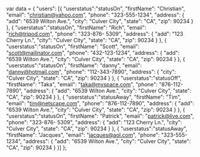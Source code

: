 var data = {
    "users": [{
            "userstatus":"statusOn",
            "firstName": "Christian",
            "email": "christian@yahoo.com",
            "phone": "323-555-1234",
            "address": {
                "add": "6539 Wilton Ave.",
                "city": "Culver City",
                "state": "CA",
                "zip": 90234
            }
        }, {
            "userstatus":"statusOn",
            "firstName": "Rich",
            "email": "rich@tripod.com",
            "phone": "323-876- 5309",
            "address": {
                "add": "123 Cherry Ln.",
                "city": "Culver City",
                "state": "CA",
                "zip": 90234
            }
        }, {
            "userstatus":"statusOn",
            "firstName": "Scott",
            "email": "scott@mailinator.com",
            "phone": "432-123-1234",
            "address": {
                "add": "6539 Wilton Ave.",
                "city": "Culver City",
                "state": "CA",
                "zip": 90234
            }
        }, {
            "userstatus":"statusOn",
            "firstName": "danny",
            "email": "danny@hotmail.com",
            "phone": "112-343-7890",
            "address": {
                "city": "Culver City",
                "state": "CA",
                "zip": 90234
            }
        }, {
            "userstatus":"statusOff",
            "firstName": "Taka",
            "email": "taka@myspace.com",
            "phone": "876-112-7890",
            "address": {
                "add": "6539 Wilton Ave.",
                "city": "Culver City",
                "state": "CA",
                "zip": 90234
            }
        }, {
            "userstatus":"statusAway",
            "firstName": "Tim",
            "email": "tim@netscape.com",
            "phone": "876-112-7890",
            "address": {
                "add": "6539 Wilton Ave.",
                "city": "Culver City",
                "state": "CA",
                "zip": 90234
            }
        }, {
            "userstatus":"statusOn",
            "firstName": "Patrick",
            "email": "patrick@live.com",
            "phone": "323-876- 5309",
            "address": {
                "add": "123 Cherry Ln.",
                "city": "Culver City",
                "state": "CA",
                "zip": 90234
            }
        }, {
            "userstatus":"statusAway",
            "firstName": "Jacques",
            "email": "jacques@aol.com",
            "phone": "323-555-1234",
            "address": {
                "add": "6539 Wilton Ave.",
                "city": "Culver City",
                "state": "CA",
                "zip": 90234
            }
        }]
};